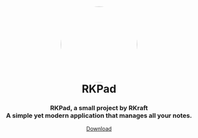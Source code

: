 <h1 align="center" style="position: relative;">
    <a href="https://github.com/RushilKoul/RKPad/blob/main/RKPad.png"><img width="200" style="border-radius: 50%;"
            src="./src/images/display.png" /></a><br>
    RKPad
</h1>

<h3 align="center">RKPad, a small project by RKraft<br>A simple yet modern application that manages all your notes.</h3>

<p align="center">
    <a href="https://github.com/RushilKoul/RKPad/releases/latest">Download</a>
</p>
